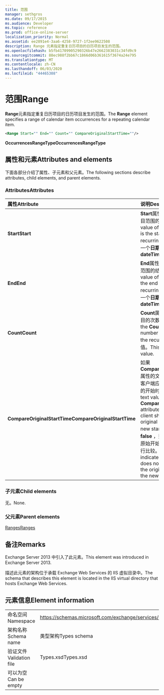 ```yaml
---
title: 范围
manager: sethgros
ms.date: 09/17/2015
ms.audience: Developer
ms.topic: reference
ms.prod: office-online-server
localization_priority: Normal
ms.assetid: ee2891e4-3aa6-4258-9727-1f2ee9622508
description: Range 元素指定重复日历项目的日历项目发生的范围。
ms.openlocfilehash: b5fb41709905290326b47e2662383031c34fd9c9
ms.sourcegitcommit: 88ec988f2bb67c1866d06b361615f3674a24e795
ms.translationtype: MT
ms.contentlocale: zh-CN
ms.lasthandoff: 06/03/2020
ms.locfileid: "44465308"
---
```

# <a name="range"></a><span data-ttu-id="2f647-103">范围</span><span class="sxs-lookup"><span data-stu-id="2f647-103">Range</span></span>

<span data-ttu-id="2f647-104">**Range**元素指定重复日历项目的日历项目发生的范围。</span><span class="sxs-lookup"><span data-stu-id="2f647-104">The **Range** element specifies a range of calendar item occurrences for a repeating calendar item.</span></span> 
  
```XML
<Range Start="" End="" Count="" CompareOriginalStartTime=""/>
```

 <span data-ttu-id="2f647-105">**OccurrencesRangeType**</span><span class="sxs-lookup"><span data-stu-id="2f647-105">**OccurrencesRangeType**</span></span>
## <a name="attributes-and-elements"></a><span data-ttu-id="2f647-106">属性和元素</span><span class="sxs-lookup"><span data-stu-id="2f647-106">Attributes and elements</span></span>

<span data-ttu-id="2f647-107">下面各部分介绍了属性、子元素和父元素。</span><span class="sxs-lookup"><span data-stu-id="2f647-107">The following sections describe attributes, child elements, and parent elements.</span></span>
  
### <a name="attributes"></a><span data-ttu-id="2f647-108">Attributes</span><span class="sxs-lookup"><span data-stu-id="2f647-108">Attributes</span></span>

|<span data-ttu-id="2f647-109">**属性**</span><span class="sxs-lookup"><span data-stu-id="2f647-109">**Attribute**</span></span>|<span data-ttu-id="2f647-110">**说明**</span><span class="sxs-lookup"><span data-stu-id="2f647-110">**Description**</span></span>|
|:-----|:-----|
|<span data-ttu-id="2f647-111">**Start**</span><span class="sxs-lookup"><span data-stu-id="2f647-111">**Start**</span></span> <br/> |<span data-ttu-id="2f647-112">**Start**属性的文本值是定期项目范围的开始日期。</span><span class="sxs-lookup"><span data-stu-id="2f647-112">The text value of the **Start** attribute is the start date of the recurring item range.</span></span> <span data-ttu-id="2f647-113">这是一个**日期/时间**值。</span><span class="sxs-lookup"><span data-stu-id="2f647-113">This is a **dateTime** value.</span></span>  <br/> |
|<span data-ttu-id="2f647-114">**End**</span><span class="sxs-lookup"><span data-stu-id="2f647-114">**End**</span></span> <br/> |<span data-ttu-id="2f647-115">**End**属性的文本值是定期项目范围的结束日期。</span><span class="sxs-lookup"><span data-stu-id="2f647-115">The text value of the **End** attribute is the end date of the recurring item range.</span></span> <span data-ttu-id="2f647-116">这是一个**日期/时间**值。</span><span class="sxs-lookup"><span data-stu-id="2f647-116">This is a **dateTime** value.</span></span>  <br/> |
|<span data-ttu-id="2f647-117">**Count**</span><span class="sxs-lookup"><span data-stu-id="2f647-117">**Count**</span></span> <br/> |<span data-ttu-id="2f647-118">**Count**属性的文本值是定期项目的次数。</span><span class="sxs-lookup"><span data-stu-id="2f647-118">The text value of the **Count** attribute is the number of occurrences of the recurring item.</span></span> <span data-ttu-id="2f647-119">这是**整数**值。</span><span class="sxs-lookup"><span data-stu-id="2f647-119">This is an **integer** value.</span></span>  <br/> |
|<span data-ttu-id="2f647-120">**CompareOriginalStartTime**</span><span class="sxs-lookup"><span data-stu-id="2f647-120">**CompareOriginalStartTime**</span></span> <br/> |<span data-ttu-id="2f647-121">如果**CompareOriginalStartTime**属性的文本值为**true，则**表示客户端应将原始开始时间与新的开始时间进行比较。</span><span class="sxs-lookup"><span data-stu-id="2f647-121">The text value of **true** for the **CompareOriginalStartTime** attribute indicates that the client should compare the original start time with the new start time.</span></span> <span data-ttu-id="2f647-122">**如果值为 false** ，则表示客户端无需将原始开始时间与新开始时间进行比较。</span><span class="sxs-lookup"><span data-stu-id="2f647-122">A value of **false** indicates that the client does not need to compare the original start time with the new start time.</span></span>  <br/> |
   
### <a name="child-elements"></a><span data-ttu-id="2f647-123">子元素</span><span class="sxs-lookup"><span data-stu-id="2f647-123">Child elements</span></span>

<span data-ttu-id="2f647-124">无。</span><span class="sxs-lookup"><span data-stu-id="2f647-124">None.</span></span>
  
### <a name="parent-elements"></a><span data-ttu-id="2f647-125">父元素</span><span class="sxs-lookup"><span data-stu-id="2f647-125">Parent elements</span></span>

[<span data-ttu-id="2f647-126">Ranges</span><span class="sxs-lookup"><span data-stu-id="2f647-126">Ranges</span></span>](ranges.md)
  
## <a name="remarks"></a><span data-ttu-id="2f647-127">备注</span><span class="sxs-lookup"><span data-stu-id="2f647-127">Remarks</span></span>

<span data-ttu-id="2f647-128">Exchange Server 2013 中引入了此元素。</span><span class="sxs-lookup"><span data-stu-id="2f647-128">This element was introduced in Exchange Server 2013.</span></span>
  
<span data-ttu-id="2f647-129">描述此元素的架构位于承载 Exchange Web Services 的 IIS 虚拟目录中。</span><span class="sxs-lookup"><span data-stu-id="2f647-129">The schema that describes this element is located in the IIS virtual directory that hosts Exchange Web Services.</span></span>
  
## <a name="element-information"></a><span data-ttu-id="2f647-130">元素信息</span><span class="sxs-lookup"><span data-stu-id="2f647-130">Element information</span></span>

|||
|:-----|:-----|
|<span data-ttu-id="2f647-131">命名空间</span><span class="sxs-lookup"><span data-stu-id="2f647-131">Namespace</span></span>  <br/> |https://schemas.microsoft.com/exchange/services/2006/types  <br/> |
|<span data-ttu-id="2f647-132">架构名称</span><span class="sxs-lookup"><span data-stu-id="2f647-132">Schema name</span></span>  <br/> |<span data-ttu-id="2f647-133">类型架构</span><span class="sxs-lookup"><span data-stu-id="2f647-133">Types schema</span></span>  <br/> |
|<span data-ttu-id="2f647-134">验证文件</span><span class="sxs-lookup"><span data-stu-id="2f647-134">Validation file</span></span>  <br/> |<span data-ttu-id="2f647-135">Types.xsd</span><span class="sxs-lookup"><span data-stu-id="2f647-135">Types.xsd</span></span>  <br/> |
|<span data-ttu-id="2f647-136">可以为空</span><span class="sxs-lookup"><span data-stu-id="2f647-136">Can be empty</span></span>  <br/> ||
   

